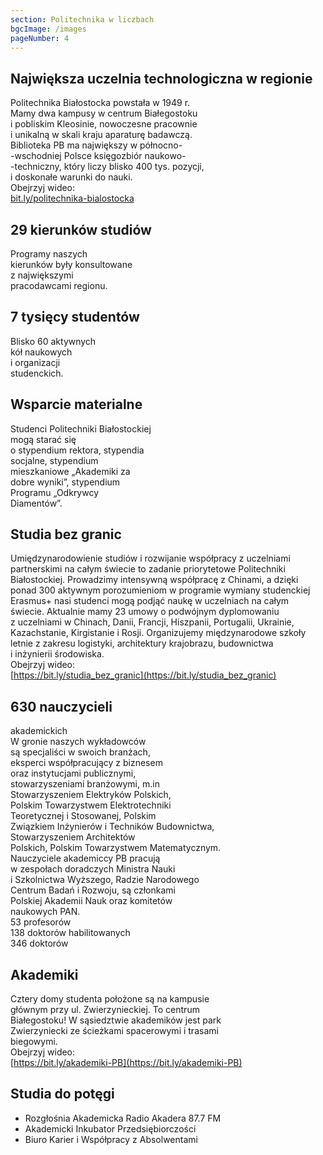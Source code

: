 ```yaml
---
section: Politechnika w liczbach
bgcImage: /images
pageNumber: 4
---
```


## Największa uczelnia technologiczna w regionie

Politechnika Białostocka powstała w 1949 r.  
Mamy dwa kampusy w centrum Białegostoku  
i pobliskim Kleosinie, nowoczesne pracownie  
i unikalną w skali kraju aparaturę badawczą.  
Biblioteka PB ma największy w północno-  
-wschodniej Polsce księgozbiór naukowo-  
-techniczny, który liczy blisko 400 tys. pozycji,  
i doskonałe warunki do nauki.  
Obejrzyj wideo:  
[bit.ly/politechnika-bialostocka](https://bit.ly/politechnika-bialostocka)

## 29 kierunków studiów

Programy naszych  
kierunków były konsultowane  
z największymi  
pracodawcami regionu.

## 7 tysięcy studentów

Blisko 60 aktywnych  
kół naukowych  
i organizacji  
studenckich.

## Wsparcie materialne

Studenci Politechniki Białostockiej  
mogą starać się  
o stypendium rektora, stypendia  
socjalne, stypendium  
mieszkaniowe „Akademiki za  
dobre wyniki”, stypendium  
Programu „Odkrywcy  
Diamentów”.

## Studia bez granic

Umiędzynarodowienie studiów i rozwijanie współpracy z uczelniami  
partnerskimi na całym świecie to zadanie priorytetowe Politechniki  
Białostockiej. Prowadzimy intensywną współpracę z Chinami, a dzięki  
ponad 300 aktywnym porozumieniom w programie wymiany studenckiej  
Erasmus+ nasi studenci mogą podjąć naukę w uczelniach na całym  
świecie. Aktualnie mamy 23 umowy o podwójnym dyplomowaniu  
z uczelniami w Chinach, Danii, Francji, Hiszpanii, Portugalii, Ukrainie,  
Kazachstanie, Kirgistanie i Rosji. Organizujemy międzynarodowe szkoły  
letnie z zakresu logistyki, architektury krajobrazu, budownictwa  
i inżynierii środowiska.  
Obejrzyj wideo:  
[https://bit.ly/studia_bez_granic](https://bit.ly/studia_bez_granic)

## 630 nauczycieli

akademickich  
W gronie naszych wykładowców  
są specjaliści w swoich branżach,  
eksperci współpracujący z biznesem  
oraz instytucjami publicznymi,  
stowarzyszeniami branżowymi, m.in  
Stowarzyszeniem Elektryków Polskich,  
Polskim Towarzystwem Elektrotechniki  
Teoretycznej i Stosowanej, Polskim  
Związkiem Inżynierów i Techników Budownictwa,  
Stowarzyszeniem Architektów  
Polskich, Polskim Towarzystwem Matematycznym.  
Nauczyciele akademiccy PB pracują  
w zespołach doradczych Ministra Nauki  
i Szkolnictwa Wyższego, Radzie Narodowego  
Centrum Badań i Rozwoju, są członkami  
Polskiej Akademii Nauk oraz komitetów  
naukowych PAN.  
53 profesorów  
138 doktorów habilitowanych  
346 doktorów

## Akademiki

Cztery domy studenta położone są na kampusie  
głównym przy ul. Zwierzynieckiej. To centrum  
Białegostoku! W sąsiedztwie akademików jest park  
Zwierzyniecki ze ścieżkami spacerowymi i trasami  
biegowymi.  
Obejrzyj wideo:  
[https://bit.ly/akademiki-PB](https://bit.ly/akademiki-PB)

## Studia do potęgi

- Rozgłośnia Akademicka
  Radio Akadera 87.7 FM
- Akademicki Inkubator
  Przedsiębiorczości
- Biuro Karier i Współpracy
  z Absolwentami
